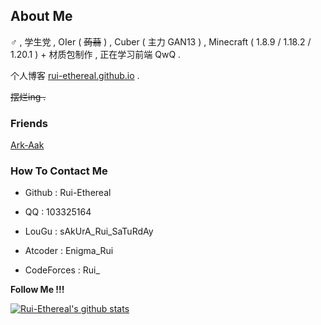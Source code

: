 ## About Me

♂ , 学生党 , OIer ( ~~蒟蒻~~ ) , Cuber ( 主力 GAN13 ) , Minecraft ( 1.8.9 / 1.18.2 / 1.20.1 ) + 材质包制作 , 正在学习前端 QwQ .

个人博客 [rui-ethereal.github.io](https://rui-ethereal.github.io/) .

~~摆烂ing .~~

### Friends

[Ark-Aak](https://github.com/Ark-Aak)

### How To Contact Me

- Github : Rui-Ethereal

- QQ : 103325164

- LouGu : sAkUrA_Rui_SaTuRdAy

- Atcoder : Enigma_Rui
  
- CodeForces : Rui_

**Follow Me !!!**

[![Rui-Ethereal's github stats](https://github-readme-stats.vercel.app/api?username=Rui-Ethereal&theme=blue-black)](https://github.com/Rui-Ethereal/github-readme-stats)
